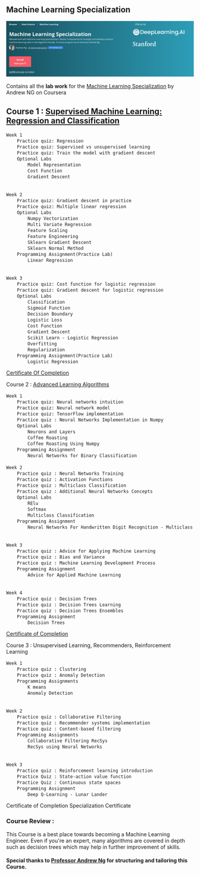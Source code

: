 ## Machine Learning Specialization 

<img alt="Coding" width="1000" src="https://github.com/FAISALKABIR/Coursera_CourseWork/blob/main/Machine%20Learning%20Specialization/resources/title-head.png?raw=true">

Contains all the **lab work** for the [Machine Learning Specialization](https://www.coursera.org/specializations/machine-learning-introduction/?utm_medium=coursera&utm_source=home-page&utm_campaign=mlslaunch2022IN) by Andrew NG on Coursera

## Course 1 : [Supervised Machine Learning: Regression and Classification](https://www.coursera.org/learn/machine-learning?specialization=machine-learning-introduction)


    Week 1
        Practice quiz: Regression
        Practice quiz: Supervised vs unsupervised learning
        Practice quiz: Train the model with gradient descent
        Optional Labs
            Model Representation
            Cost Function
            Gradient Descent


    Week 2
        Practice quiz: Gradient descent in practice
        Practice quiz: Multiple linear regression
        Optional Labs
            Numpy Vectorization
            Multi Variate Regression
            Feature Scaling
            Feature Engineering
            Sklearn Gradient Descent
            Sklearn Normal Method
        Programming Assignment(Practice Lab)
            Linear Regression


    Week 3
        Practice quiz: Cost function for logistic regression
        Practice quiz: Gradient descent for logistic regression
        Optional Labs
            Classification
            Sigmoid Function
            Decision Boundary
            Logistic Loss
            Cost Function
            Gradient Descent
            Scikit Learn - Logistic Regression
            Overfitting
            Regularization
        Programming Assignment(Practice Lab)
            Logistic Regression

[Certificate Of Completion](https://www.coursera.org/account/accomplishments/verify/5E8GJMBXJ3D4)

Course 2 : [Advanced Learning Algorithms](https://github.com/FAISALKABIR/Coursera_CourseWork/tree/main/Machine%20Learning%20Specialization/Advance%20Learning%20Algorithm)

    Week 1
        Practice quiz: Neural networks intuition
        Practice quiz: Neural network model
        Practice quiz: TensorFlow implementation
        Practice quiz : Neural Networks Implementation in Numpy
        Optional Labs
            Neurons and Layers
            Coffee Roasting
            Coffee Roasting Using Numpy
        Programming Assignment
            Neural Networks for Binary Classification

    Week 2
        Practice quiz : Neural Networks Training
        Practice quiz : Activation Functions
        Practice quiz : Multiclass Classification
        Practice quiz : Additional Neural Networks Concepts
        Optional Labs
            RElu
            Softmax
            Multiclass Classification
        Programming Assignment
            Neural Networks For Handwritten Digit Recognition - Multiclass


    Week 3
        Practice quiz : Advice for Applying Machine Learning
        Practice quiz : Bias and Variance
        Practice quiz : Machine Learning Development Process
        Programming Assignment
            Advice for Applied Machine Learning


    Week 4
        Practice quiz : Decision Trees
        Practice quiz : Decision Trees Learning
        Practice quiz : Decision Trees Ensembles
        Programming Assignment
            Decision Trees

[Certificate of Completion](https://www.coursera.org/account/accomplishments/verify/AR57SKWBPR64)

Course 3 : Unsupervised Learning, Recommenders, Reinforcement Learning

    Week 1
        Practice quiz : Clustering
        Practice quiz : Anomaly Detection
        Programming Assignments
            K means
            Anomaly Detection


    Week 2
        Practice quiz : Collaborative Filtering
        Practice quiz : Recommender systems implementation
        Practice quiz : Content-based filtering
        Programming Assignments
            Collaborative Filtering RecSys
            RecSys using Neural Networks


    Week 3
        Practice quiz : Reinforcement learning introduction
        Practice Quiz : State-action value function
        Practice Quiz : Continuous state spaces
        Programming Assignment
            Deep Q-Learning - Lunar Lander

Certificate of Completion
Specialization Certificate

### Course Review :

This Course is a best place towards becoming a Machine Learning Engineer. Even if you're an expert, many algorithms are covered in depth such as decision trees which may help in further improvement of skills.

#### Special thanks to [Professor Andrew Ng](https://www.andrewng.org/) for structuring and tailoring this Course.

